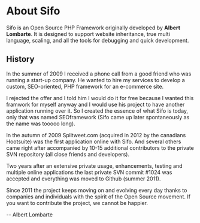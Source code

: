 About Sifo
==========
Sifo is an Open Source PHP Framework originally developed by **Albert Lombarte**. It is designed to support website inheritance, true multi language, scaling, and all the tools for debugging and quick development. 


History
-------
In the summer of 2009 I received a phone call from a good friend who was running a start-up company. He wanted to hire my services to develop a custom, SEO-oriented, PHP framework for an e-commerce site.

I rejected the offer and I told him I would do it for free because I wanted this framwork for myself anyway and I would use his project to have another application running over it. So I created the essence of what Sifo is today, only that was named SEOframework (Sifo came up later spontaneously as the name was tooooo long).

In the autumn of 2009 Splitweet.com (acquired in 2012 by the canadians Hootsuite) was the first application online with Sifo. And several others came right after accompanied by 10-15 additional contributors to the private SVN repository (all close friends and developers).

Two years after an extensive private usage, enhancements, testing and multiple online applications the last private SVN commit #1024 was accepted and everything was moved to Github (summer 2011).

Since 2011 the project keeps moving on and evolving every day thanks to companies and individuals with the spirit of the Open Source movement. If you want to contribute the project, we cannot be happier.

-- Albert Lombarte